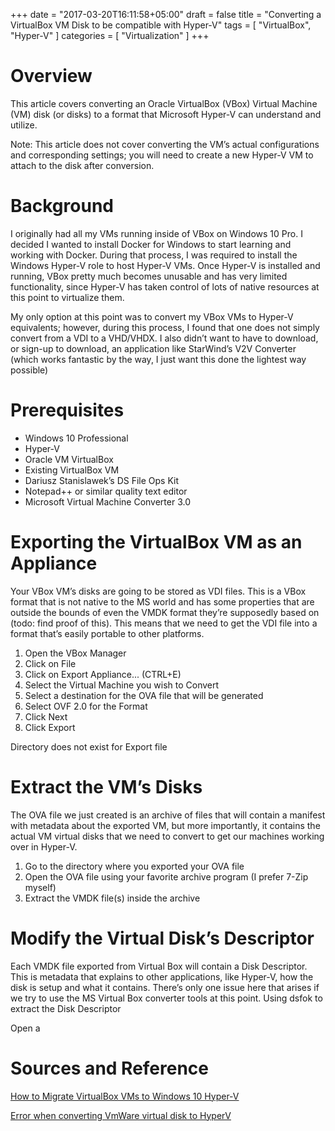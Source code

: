 +++
date = "2017-03-20T16:11:58+05:00"
draft = false
title = "Converting a VirtualBox VM Disk to be compatible with Hyper-V"
tags = [ "VirtualBox", "Hyper-V" ]
categories = [ "Virtualization" ]
+++

# Overview

This article covers converting an Oracle VirtualBox (VBox) Virtual Machine (VM) disk (or disks) to a format that Microsoft Hyper-V can understand and utilize.

Note: This article does not cover converting the VM’s actual configurations and corresponding settings; you will need to create a new Hyper-V VM to attach to the disk after conversion.

# Background

I originally had all my VMs running inside of VBox on Windows 10 Pro. I decided I wanted to install Docker for Windows to start learning and working with Docker. During that process, I was required to install the Windows Hyper-V role to host Hyper-V VMs. Once Hyper-V is installed and running, VBox pretty much becomes unusable and has very limited functionality, since Hyper-V has taken control of lots of native resources at this point to virtualize them.

My only option at this point was to convert my VBox VMs to Hyper-V equivalents; however, during this process, I found that one does not simply convert from a VDI to a VHD/VHDX. I also didn’t want to have to download, or sign-up to download, an application like StarWind’s V2V Converter (which works fantastic by the way, I just want this done the lightest way possible)

# Prerequisites
* Windows 10 Professional
* Hyper-V
* Oracle VM VirtualBox
* Existing VirtualBox VM
* Dariusz Stanislawek’s DS File Ops Kit
* Notepad++ or similar quality text editor
* Microsoft Virtual Machine Converter 3.0

# Exporting the VirtualBox VM as an Appliance

Your VBox VM’s disks are going to be stored as VDI files. This is a VBox format that is not native to the MS world and has some properties that are outside the bounds of even the VMDK format they’re supposedly based on (todo: find proof of this). This means that we need to get the VDI file into a format that’s easily portable to other platforms.

1.	Open the VBox Manager
2.	Click on File
3.	Click on Export Appliance... (CTRL+E)
4.	Select the Virtual Machine you wish to Convert
5.	Select a destination for the OVA file that will be generated
6.	Select OVF 2.0 for the Format
7.	Click Next
8.	Click Export

Directory does not exist for Export file

# Extract the VM’s Disks

The OVA file we just created is an archive of files that will contain a manifest with metadata about the exported VM, but more importantly, it contains the actual VM virtual disks that we need to convert to get our machines working over in Hyper-V.

1.	Go to the directory where you exported your OVA file
2.	Open the OVA file using your favorite archive program (I prefer 7-Zip myself)
3.	Extract the VMDK file(s) inside the archive

# Modify the Virtual Disk’s Descriptor

Each VMDK file exported from Virtual Box will contain a Disk Descriptor. This is metadata that explains to other applications, like Hyper-V, how the disk is setup and what it contains. There’s only one issue here that arises if we try to use the MS Virtual Box converter tools at this point.
Using dsfok to extract the Disk Descriptor

Open a 

# Sources and Reference

[How to Migrate VirtualBox VMs to Windows 10 Hyper-V](https://www.groovypost.com/howto/migrate-virtual-box-vms-windows-10-hyper-v/)

[Error when converting VmWare virtual disk to HyperV](http://stackoverflow.com/questions/37481737/error-when-converting-vmware-virtual-disk-to-hyperv/37482233#37482233)
